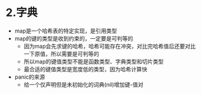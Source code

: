 # 2.字典

* map是一个哈希表的特定实现，是引用类型
* map的键的类型是收到约束的，一定要是可判等的
  * 因为map会先求键的哈希，哈希可能存在冲突，对比完哈希值后还要对比一下原值，所以需要是可判等的
  * 所以map的键值类型不能是函数类型、字典类型和切片类型
  * 最合适的键值类型是宽度低的类型，因为哈希计算快
* panic的来源
  * 给一个仅声明但是未初始化的词典(nil)增加键-值对

